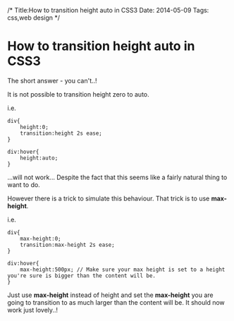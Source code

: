 /*
Title:How to transition height auto in CSS3
Date: 2014-05-09
Tags: css,web design
*/

# How to transition height auto in CSS3

The short answer - you can't..!

It is not possible to transition height zero to auto.

i.e.

	div{
		height:0;
		transition:height 2s ease;
	}

	div:hover{
		height:auto;
	}

...will not work... Despite the fact that this seems like a fairly natural thing to want to do.

However there is a trick to simulate this behaviour. That trick is to use **max-height**.

i.e.

	div{
		max-height:0;
		transition:max-height 2s ease;
	}

	div:hover{
		max-height:500px; // Make sure your max height is set to a height you're sure is bigger than the content will be.
	}

Just use **max-height** instead of height and set the **max-height** you are going to transition to as much larger than the content will be. It should now work just lovely..!
